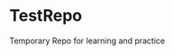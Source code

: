 # TestRepo
Temporary Repo for learning and practice

<Edits to the ReadMe>

<Local edits to the ReadMe>
<Local edit #2>
